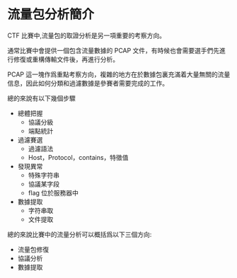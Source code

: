 # 流量包分析簡介

CTF 比賽中,流量包的取證分析是另一項重要的考察方向。

通常比賽中會提供一個包含流量數據的 PCAP 文件，有時候也會需要選手們先進行修復或重構傳輸文件後，再進行分析。

PCAP 這一塊作爲重點考察方向，複雜的地方在於數據包裏充滿着大量無關的流量信息，因此如何分類和過濾數據是參賽者需要完成的工作。

總的來說有以下幾個步驟

- 總體把握
    - 協議分級
    - 端點統計
- 過濾賽選
    - 過濾語法
    - Host，Protocol，contains，特徵值
- 發現異常
    - 特殊字符串
    - 協議某字段
    - flag 位於服務器中
- 數據提取
    - 字符串取
    - 文件提取

總的來說比賽中的流量分析可以概括爲以下三個方向:

- 流量包修復
- 協議分析
- 數據提取



